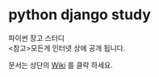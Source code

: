 # python django study
파이썬 장고 스터디<br>
<참고>모든게 인터넷 상에 공개 됩니다.<br>

문서는 상단의 <a href='https://github.com/chohankyun/python-django-study/wiki'>Wiki</a> 를 클락 하세요.
